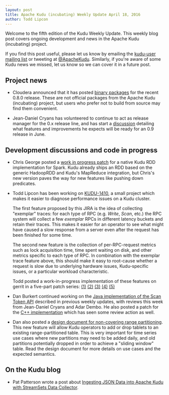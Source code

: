 ```yaml
---
layout: post
title: Apache Kudu (incubating) Weekly Update April 18, 2016
author: Todd Lipcon
---
```

Welcome to the fifth edition of the Kudu Weekly Update. This weekly blog post
covers ongoing development and news in the Apache Kudu (incubating) project.

<!--more-->

If you find this post useful, please let us know by emailing the
[kudu-user mailing list](mailto:user@kudu.incubator.apache.org) or
tweeting at [@ApacheKudu](https://twitter.com/ApacheKudu). Similarly, if you're
aware of some Kudu news we missed, let us know so we can cover it in
a future post.

## Project news

* Cloudera announced that it has posted [binary packages](http://markmail.org/thread/tghwcux5k4qvcsep)
  for the recent 0.8.0 release. These are not official packages from
  the Apache Kudu (incubating) project, but users who prefer not to
  build from source may find them convenient.

* Jean-Daniel Cryans has volunteered to continue to act as release manager for
  the 0.x release line, and has start a [discussion](http://mail-archives.apache.org/mod_mbox/incubator-kudu-dev/201604.mbox/%3CCAGpTDNcfTOcp%2Beb39h5j%3DoxttZNhOBZ7v%2B%2B6hxRtWCh3t_psbQ%40mail.gmail.com%3E)
  detailing what features and improvements he expects will be ready
  for an 0.9 release in June.

## Development discussions and code in progress

* Chris George posted a [work in progress patch](http://gerrit.cloudera.org:8080/#/c/2754/)
  for a native Kudu RDD implementation for Spark. Kudu already ships an RDD
  based on the generic HadoopRDD and Kudu's MapReduce integration, but Chris's
  new version paves the way for new features like pushing down predicates.


* Todd Lipcon has been working on [KUDU-1410](https://issues.apache.org/jira/browse/KUDU-1410),
  a small project which makes it easier to diagnose performance issues on a Kudu
  cluster.

  The first feature proposed by this JIRA is the idea of collecting
  "exemplar" traces: for each type of RPC (e.g. _Write_, _Scan_, etc.)
  the RPC system will collect a few _exemplar_ RPCs in different
  latency buckets and retain their traces.  This makes it easier for
  an operator to see what might have caused a slow response from a
  server even after the request has been finished for some time.

  The second new feature is the collection of per-RPC-request metrics
  such as lock acquisition time, time spent waiting on disk, and other
  metrics specific to each type of RPC. In combination with the
  exemplar trace feature above, this should make it easy to root-cause
  whether a request is slow due to underlying hardware issues,
  Kudu-specific issues, or a particular workload characteristic.

  Todd posted a work-in-progress implementation of these features on gerrit
  in a five-part patch series:
  [(1)](http://gerrit.cloudera.org:8080/#/c/2794/)
  [(2)](http://gerrit.cloudera.org:8080/#/c/2795/)
  [(3)](http://gerrit.cloudera.org:8080/#/c/2796/)
  [(4)](http://gerrit.cloudera.org:8080/#/c/2797/)
  [(5)](http://gerrit.cloudera.org:8080/#/c/2798/)

* Dan Burkert continued working on the [Java implementation of the Scan Token API](http://gerrit.cloudera.org:8080/#/c/2592/)
  described in previous weekly updates, with reviews this week from Jean-Daniel
  Cryans and Adar Dembo. He also posted a patch for the [C++ implementation](http://gerrit.cloudera.org:8080/#/c/2757/)
  which has seen some review action as well.

* Dan also posted a [design document for non-covering range partitioning](http://gerrit.cloudera.org:8080/#/c/2772/).
  This new feature will allow Kudu operators to add or drop tablets to
  an existing range-partitioned table. This is very important for time
  series use cases where new partitions may need to be added daily,
  and old partitions potentially dropped in order to achieve a
  "sliding window" table. Read the design document for more details on
  use cases and the expected semantics.

## On the Kudu blog

* Pat Patterson wrote a post about [Ingesting JSON Data into Apache Kudu with StreamSets
  Data Collector](http://getkudu.io/2016/04/14/ingesting-json-apache-kudu-streamsets-data-collector.html).


